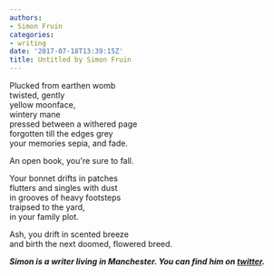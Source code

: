 ```yaml
---
authors:
- Simon Fruin
categories:
- writing
date: '2017-07-18T13:39:15Z'
title: Untitled by Simon Fruin
---
```

Plucked from earthen womb  
twisted, gently  
yellow moonface,  
wintery mane  
pressed between a withered page  
forgotten till the edges grey  
your memories sepia, and fade.  

An open book, you're sure to fall.  

Your bonnet drifts in patches  
flutters and singles with dust  
in grooves of heavy footsteps  
traipsed to the yard,  
in your family plot.  

Ash, you drift in scented breeze  
and birth the next doomed, flowered breed.  

_**Simon is a writer living in Manchester. You can find him on [twitter](https://twitter.com/fruitavelli "").**_